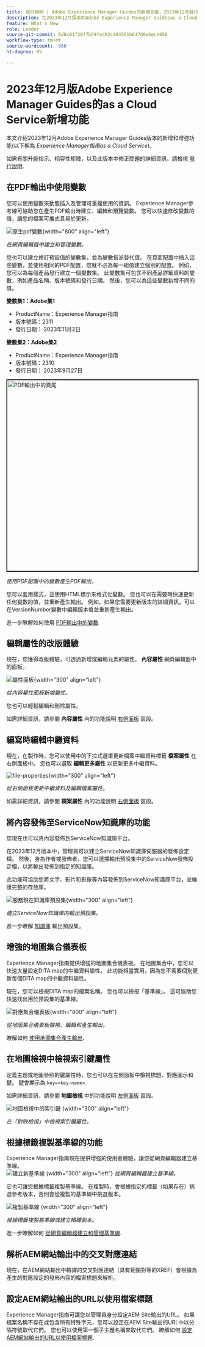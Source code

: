 ```yaml
---
title: 發行說明 | Adobe Experience Manager Guides的新增功能，2023年12月發行
description: 在2023年12月版本的Adobe Experience Manager Guidesas a Cloud Service中瞭解新增和增強功能。
feature: What's New
role: Leader
source-git-commit: 6d8c01f20f7b59fed92c404561b647d9ebecb050
workflow-type: tm+mt
source-wordcount: '966'
ht-degree: 0%

---
```


# 2023年12月版Adobe Experience Manager Guides的as a Cloud Service新增功能

本文介紹2023年12月Adobe Experience Manager Guides版本的新增和增強功能(以下稱為 *Experience Manager指南as a Cloud Service*)。

如需有關升級指示、相容性矩陣，以及此版本中修正問題的詳細資訊，請檢視 [發行說明](release-notes-2023-12-0.md).


## 在PDF輸出中使用變數

您可以使用變數來動態插入及管理可重複使用的資訊。 Experience Manager參考線可協助您在產生PDF輸出時建立、編輯和預覽變數。 您可以快速修改變數的值，讓您的檔案可攜式且易於更新。

![原生pdf變數](assets/add-variable-default.png){width="800" align="left"}

*在網頁編輯器中建立和管理變數。*

您也可以建立修訂預設值的變數集，並為變數指派替代值。 在頁面配置中插入這些變數，並使用相同的PDF配置，您就不必為每一組值建立個別的配置。 例如，您可以為每個產品發行建立一個變數集。 此變數集可包含不同產品詳細資料的變數，例如產品名稱、版本號碼和發行日期。 然後，您可以為這些變數新增不同的值。

**變數集1：Adobe集1**

* ProductName：Experience Manager指南
* 版本號碼：2311
* 發行日期： 2023年11月2日

**變數集2：Adobe集2**

* ProductName：Experience Manager指南
* 版本號碼：2310
* 發行日期： 2023年9月27日



<img src="./assets/native-pdf-variable-output.png" alt="PDF輸出中的頁尾" width="500" border="2px">

*使用PDF配置中的變數產生PDF輸出。*

您可以套用樣式，並使用HTML標示來格式化變數。  您也可以在需要時快速更新任何變數的值，並重新產生輸出。 例如，如果您需要更新版本的詳細資訊，可以在VersionNumber變數中編輯版本值並重新產生輸出。


進一步瞭解如何使用 [PDF輸出中的變數](../native-pdf/native-pdf-variables.md).





## 編輯屬性的改版體驗

現在，您獲得改版體驗，可透過新增或編輯元素的屬性。 **內容屬性** 網頁編輯器中的面板。

![屬性面板](assets/attributes-multiple-properties.png){width="300" align="left"}

*從內容屬性面板新增屬性。*

您也可以輕鬆編輯和刪除屬性。

如需詳細資訊，請參閱 **內容屬性** 內的功能說明 [右側面板](../user-guide/web-editor-features.md#id2051EB003YK) 區段。


## 編寫時編輯中繼資料

現在，在製作時，您可以使用中的下拉式選單更新檔案中繼資料標籤 **檔案屬性** 在右側面板中。 您也可以選取 **編輯更多屬性** 以更新更多中繼資料。

![file-properties](assets/file-properties-general.png){width="300" align="left"}

*從右側面板更新中繼資料及編輯檔案屬性。*

如需詳細資訊，請參閱 **檔案屬性** 內的功能說明 [右側面板](../user-guide/web-editor-features.md#id2051EB003YK) 區段。

## 將內容發佈至ServiceNow知識庫的功能

您現在也可以將內容發佈到ServiceNow知識庫平台。

在2023年12月版本中，管理員可以建立ServiceNow知識庫伺服器的發佈設定檔。 然後，身為作者或發佈者，您可以選擇輸出預設集中的ServiceNow發佈設定檔，以將輸出發佈到指定的知識庫。

此功能可協助您將文字、影片和影像等內容發佈到ServiceNow知識庫平台，並維護完整的存放庫。


![服務現在知識庫預設集](assets/knowledgebase--output-preset.png){width="300" align="left"}

*建立ServiceNow知識庫的輸出預設集。*

進一步瞭解 [知識庫](../user-guide/generate-output-knowledge-base.md) 輸出預設集。

## 增強的地圖集合儀表板

Experience Manager指南提供增強的地圖集合儀表板。 在地圖集合中，您可以快速大量設定DITA map的中繼資料屬性。 此功能相當實用，因為您不需要個別更新每個DITA map的中繼資料屬性。

現在，您可以檢視DITA map的檔案名稱。 您也可以檢視「基準線」。 這可協助您快速找出用於預設集的基準線。

![對應集合儀表板](assets/map-collection-dashboard.png){width="800" align="left"}

*從地圖集合儀表板檢視、編輯和產生輸出。*

瞭解如何 [使用地圖集合產生輸出](../user-guide/generate-output-use-map-collection-output-generation.md).

## 在地圖檢視中檢視索引鍵屬性

定義主題或地圖參照的鍵屬性時，您也可以在左側面板中檢視標題、對應圖示和鍵。 鍵會顯示為 `key=<key-name>`.

如需詳細資訊，請參閱 **地圖檢視** 中的功能說明 [左側面板](../user-guide/web-editor-features.md#id2051EA0M0HS) 區段。

![地圖檢視中的索引鍵](assets/view-key-title-map-view.png) {width="300" align="left"}

*在「對映檢視」中檢視索引鍵屬性。*

## 根據標籤複製基準線的功能

Experience Manager指南現在提供增強的使用者體驗，讓您從網頁編輯器建立基準線。\
![建立新基準線](assets/create-new-baseline.png) {width="300" align="left"}
*從網頁編輯器建立基準線。*

它也可讓您根據標籤複製基準線。 在複製時，會根據指定的標籤（如果存在）挑選參考版本，否則會從複製的基準線中挑選版本。


![複製基準線 ](assets/duplicate-baseline.png) {width="300" align="left"}

*根據標籤複製基準線或建立精確副本。*

進一步瞭解如何 [從網頁編輯器建立和管理基準線](../user-guide/web-editor-baseline.md).

## 解析AEM網站輸出中的交叉對應連結

現在，在AEM網站輸出中轉譯的交叉對應連結（具有範圍對等的XREF）會根據為產生的對應設定的發佈內容的檔案標題來解析。


## 設定AEM網站輸出的URL以使用檔案標題

Experience Manager指南可讓您以管理員身分設定AEM Site輸出的URL。 如果檔案名稱不存在或包含所有特殊字元，您可以設定在AEM Site輸出的URL中以分隔符號取代它們。 您也可以使用第一個子主題名稱來取代它們。 瞭解如何 [設定AEM網站輸出的URL以使用檔案標題](../cs-install-guide/conf-output-generation.md#configure-the-url-of-the-aem-site-output-to-use-the-document-title).

